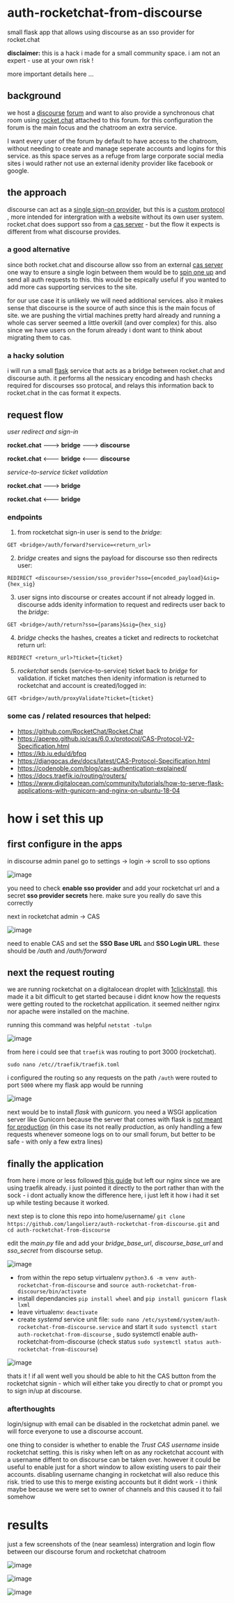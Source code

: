 # auth-rocketchat-from-discourse

small flask app that allows using discourse as an sso provider for rocket.chat

__disclaimer:__ this is a hack i made for a small community space. i am not an expert - use at your own risk !

more important details here ...

## background

we host a [discourse](https://www.discourse.org/) [forum](scanlines.xyz) and want to also provide a synchronous chat room using [rocket.chat](rocket.chat) attached to this forum. for this configuration the forum is the main focus and the chatroom an extra service.

I want every user of the forum by default to have access to the chatroom, without needing to create and manage seperate accounts and logins for this service. as this space serves as a refuge from large corporate social media sites i would rather not use an external idenity provider like facebook or google.

## the approach

discourse can act as a [single sign-on provider](https://meta.discourse.org/t/using-discourse-as-a-sso-provider/32974), but this is a [custom protocol](https://meta.discourse.org/t/log-in-to-rocketchat-with-discourse/85559) , more intended for intergration with a website without its own user system. rocket.chat does support sso from a [cas server](https://rocket.chat/docs/administrator-guides/authentication/cas/) - but the flow it expects is different from what discourse provides.

### a good alternative

since both rocket.chat and discourse allow sso from an external [cas server](https://en.wikipedia.org/wiki/Central_Authentication_Service) one way to ensure a single login between them would be to [spin one up](https://nithinkk.wordpress.com/2017/04/01/cas-server-setup-in-10mts/) and send all auth requests to this. this would be espically useful if you wanted to add more cas supporting services to the site.

for our use case it is unlikely we will need additional services. also it makes sense that discourse is the source of auth since this is the main focus of site. we are pushing the virtial machines pretty hard already and running a whole cas server seemed a little overkill (and over complex) for this. also since we have users on the forum already i dont want to think about migrating them to cas.

### a hacky solution

i will run a small [flask](https://flask.palletsprojects.com/en/1.1.x/) service that acts as a bridge between rocket.chat and discourse auth. it performs all the nessicary encoding and hash checks required for discourses sso protocal, and relays this information back to rocket.chat in the cas format it expects.

## request flow

_user redirect and sign-in_

__rocket.chat__ ---> __bridge__ ---> __discourse__

__rocket.chat__ <--- __bridge__ <--- __discourse__

_service-to-service ticket validation_

__rocket.chat__ ---> __bridge__

__rocket.chat__ <--- __bridge__

### endpoints

1. from rocketchat sign-in user is send to the _bridge_:

`GET <bridge>/auth/forward?service=<return_url>`

2. _bridge_ creates and signs the payload for discourse sso then redirects user:

`REDIRECT <discourse>/session/sso_provider?sso={encoded_payload}&sig={hex_sig}`

3. user signs into discourse or creates account if not already logged in. discourse adds idenity information to request and redirects user back to the _bridge_:
  
`GET <bridge>/auth/return?sso={params}&sig={hex_sig}`

4. _bridge_ checks the hashes, creates a ticket and redirects to rocketchat return url:

`REDIRECT <return_url>?ticket={ticket}`

5. _rocketchat_ sends (service-to-service) ticket back to _bridge_ for validation. if ticket matches then idenity information is returned to rocketchat and account is created/logged in:

`GET <bridge>/auth/proxyValidate?ticket={ticket}`

### some cas / related resources that helped:

- https://github.com/RocketChat/Rocket.Chat
- https://apereo.github.io/cas/6.0.x/protocol/CAS-Protocol-V2-Specification.html
- https://kb.iu.edu/d/bfpq
- https://djangocas.dev/docs/latest/CAS-Protocol-Specification.html
- https://codenoble.com/blog/cas-authentication-explained/
- https://docs.traefik.io/routing/routers/
- https://www.digitalocean.com/community/tutorials/how-to-serve-flask-applications-with-gunicorn-and-nginx-on-ubuntu-18-04

# how i set this up

## first configure in the apps

in discourse admin panel go to settings -> login -> scroll to sso options

![image](https://user-images.githubusercontent.com/12017938/80315780-16a97700-87fa-11ea-887f-52a194489e11.png)

you need to check __enable sso provider__ and add your rocketchat url and a secret __sso provider secrets__ here. make sure you really do save this correctly

next in rocketchat admin -> CAS

![image](https://user-images.githubusercontent.com/12017938/80315843-81f34900-87fa-11ea-91b6-fec5f743ceb6.png)

need to enable CAS and set the __SSO Base URL__ and __SSO Login URL__. these should be _<base-url>/auth_ and _<base-url>/auth/forward_

## next the request routing

we are running rocketchat on a digitalocean droplet with [1clickInstall](https://marketplace.digitalocean.com/apps/rocket-chat). this made it a bit difficult to get started because i didnt know how the requests were getting routed to the rocketchat appilication. it seemed neither nginx nor apache were installed on the machine.

running this command was helpful `netstat -tulpn`

![image](https://user-images.githubusercontent.com/12017938/80313835-d3490b80-87ed-11ea-848e-5226f639d156.png)

from here i could see that `traefik` was routing to port 3000 (rocketchat).

`sudo nano /etc//traefik/traefik.toml`

i configured the routing so any requests on the path `/auth` were routed to port `5000` where my flask app would be running

![image](https://user-images.githubusercontent.com/12017938/80314041-1788db80-87ef-11ea-9805-d84f7986dc00.png)

next would be to install _flask_ with _gunicorn_. you need a WSGI application server like Gunicorn because the server that comes with flask is [not meant for production](https://vsupalov.com/flask-web-server-in-production/) (in this case its not really _production_, as only handling a few requests whenever someone logs on to our small forum, but better to be safe - with only a few extra lines)

## finally the application

from here i more or less followed [this guide](https://www.digitalocean.com/community/tutorials/how-to-serve-flask-applications-with-gunicorn-and-nginx-on-ubuntu-18-04) but left our nginx since we are using traefik already. i just pointed it directly to the port rather than with the sock - i dont actually know the difference here, i just left it how i had it set up while testing because it worked.

next step is to clone this repo into home/username/ `git clone https://github.com/langolierz/auth-rocketchat-from-discourse.git` and `cd auth-rocketchat-from-discourse`
  
 edit the _main.py_ file and add your _bridge_base_url_, _discourse_base_url_ and _sso_secret_ from discourse setup.
  
  ![image](https://user-images.githubusercontent.com/12017938/80316391-d1874400-87fd-11ea-941a-8742f70a5254.png)
  
- from within the repo setup virtualenv `python3.6 -m venv auth-rocketchat-from-discourse` and `source auth-rocketchat-from-discourse/bin/activate`
- install dependancies `pip install wheel` and `pip install gunicorn flask lxml`
- leave virtualenv: `deactivate`
- create _systemd_ service unit file: `sudo nano /etc/systemd/system/auth-rocketchat-from-discourse.service` and start it `sudo systemctl start auth-rocketchat-from-discourse` , sudo systemctl enable auth-rocketchat-from-discourse (check status `sudo systemctl status auth-rocketchat-from-discourse`)
 
 ![image](https://user-images.githubusercontent.com/12017938/80342745-f9f65900-8864-11ea-8ad3-d1865f94b684.png)

thats it ! if all went well you should be able to hit the CAS button from the rocketchat signin - which will either take you directly to chat or prompt you to sign in/up at discourse.

### afterthoughts

login/signup with email can be disabled in the rocketchat admin panel. we will force everyone to use a discourse account.

one thing to consider is whether to enable the _Trust CAS username_ inside rocketchat setting. this is risky when left on as any rocketchat account with a username diffent to on discourse can be taken over. however it could be useful to enable just for a short window to allow existing users to pair their accounts. disabling username changing in rocketchat will also reduce this risk. tried to use this to merge existing accounts but it didnt work - i think maybe because we were set to owner of channels and this caused it to fail somehow

# results

just a few screenshots of the (near seamless) intergration and login flow between our discourse forum and rocketchat chatroom

![image](https://user-images.githubusercontent.com/12017938/80374299-c0d6dc80-8896-11ea-81a3-8ce2454435de.png)

![image](https://user-images.githubusercontent.com/12017938/80374489-02678780-8897-11ea-85cd-d533ef32c3ab.png)

![image](https://user-images.githubusercontent.com/12017938/80374555-1b703880-8897-11ea-845b-c5eb3d55b3c6.png)

